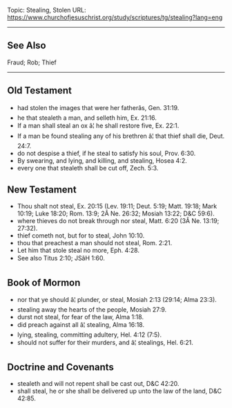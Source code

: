Topic: Stealing, Stolen
URL: https://www.churchofjesuschrist.org/study/scriptures/tg/stealing?lang=eng

---

## See Also

Fraud; Rob; Thief

---

## Old Testament

- had stolen the images that were her fatherâs, Gen. 31:19.
- he that stealeth a man, and selleth him, Ex. 21:16.
- If a man shall steal an ox â¦ he shall restore five, Ex. 22:1.
- If a man be found stealing any of his brethren â¦ that thief shall die, Deut. 24:7.
- do not despise a thief, if he steal to satisfy his soul, Prov. 6:30.
- By swearing, and lying, and killing, and stealing, Hosea 4:2.
- every one that stealeth shall be cut off, Zech. 5:3.

## New Testament

- Thou shalt not steal, Ex. 20:15 (Lev. 19:11; Deut. 5:19; Matt. 19:18; Mark 10:19; Luke 18:20; Rom. 13:9; 2Â Ne. 26:32; Mosiah 13:22; D&C 59:6).
- where thieves do not break through nor steal, Matt. 6:20 (3Â Ne. 13:19; 27:32).
- thief cometh not, but for to steal, John 10:10.
- thou that preachest a man should not steal, Rom. 2:21.
- Let him that stole steal no more, Eph. 4:28.
- See also Titus 2:10; JSâH 1:60.

## Book of Mormon

- nor that ye should â¦ plunder, or steal, Mosiah 2:13 (29:14; Alma 23:3).
- stealing away the hearts of the people, Mosiah 27:9.
- durst not steal, for fear of the law, Alma 1:18.
- did preach against all â¦ stealing, Alma 16:18.
- lying, stealing, committing adultery, Hel. 4:12 (7:5).
- should not suffer for their murders, and â¦ stealings, Hel. 6:21.

## Doctrine and Covenants

- stealeth and will not repent shall be cast out, D&C 42:20.
- shall steal, he or she shall be delivered up unto the law of the land, D&C 42:85.

